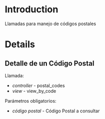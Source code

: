 # Introduction #

Llamadas para manejo de códigos postales

# Details #

## Detalle de un Código Postal ##

Llamada:

  * _controller_ - postal\_codes
  * _view_ - view\_by\_code

Parámetros obligatorios:

  * _código postal_ - Código Postal a consultar